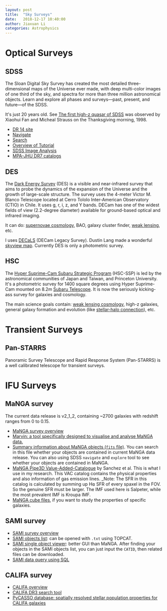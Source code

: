 ```yaml
---
layout: post
title:  "Sky Surveys"
date:   2018-12-17 10:40:00
author: Jiaxuan Li
categories: Astrophysics
---
```


# Optical Surveys

## SDSS
The Sloan Digital Sky Survey has created the most detailed three-dimensional maps of the Universe ever made, with deep multi-color images of one third of the sky, and spectra for more than three million astronomical objects. Learn and explore all phases and surveys—past, present, and future—of the SDSS.

It's just 20 years old. See <a href="https://www.sdss.org/press-releases/sdss20/">
[The first high-z quasar of SDSS](https://twitter.com/sdssurveys/status/994412430167040000?s=21) was observed by Xiaohui Fan and Micheal Strauss on the Thanksgiving morning, 1998. 

- [DR 14 site](http://skyserver.sdss.org/dr14/en/home.aspx)
- [Navigate](http://skyserver.sdss.org/dr14/en/tools/chart/navi.aspx)
- [Search](http://skyserver.sdss.org/dr14/en/tools/search/searchhome.aspx)
- [Overview of Tutorial](https://www.sdss.org/dr12/tutorials/)
- [SDSS Image Analysis](http://shuang-astronomy.wikia.com/wiki/SDSS_Image_Analysis)
- [MPA-JHU DR7 catalogs](https://wwwmpa.mpa-garching.mpg.de/SDSS/DR7/#derived)

## DES
The [Dark Energy Survey](http://www.darkenergysurvey.org/) (DES) is a visible and near-infrared survey that aims to probe the dynamics of the expansion of the Universe and the growth of large-scale structure. The survey uses the 4-meter Victor M. Blanco Telescope located at Cerro Tololo Inter-American Observatory (CTIO) in Chile. It uses g, r, i, z, and Y bands. DECam has one of the widest fields of view (2.2-degree diameter) available for ground-based optical and infrared imaging.

It can do: [supernovae cosmology](https://arxiv.org/abs/1811.02376v1), BAO, galaxy cluster finder, [weak lensing](https://arxiv.org/abs/1708.01530), etc.

I uses [DECaLS](http://legacysurvey.org/decamls/) (DECam Legacy Survey). Dustin Lang made a wonderful [skyview map](http://legacysurvey.org/viewer#IC%20968). Currently DES is only a photometric survey.

## HSC
The [Hyper Suprime-Cam Subaru Strategic Program](https://hsc.mtk.nao.ac.jp/ssp/) (HSC-SSP) is led by the astronomical communities of Japan and Taiwan, and Princeton University. It's a photometric survey for 1400 square degrees using Hyper Suprime-Cam mounted on 8.2m [Subaru Telescope](https://subarutelescope.org). It is now the seriously kicking-ass survey for galaxies and cosmology.

The main science goals contain: [weak lensing cosmology](https://arxiv.org/abs/1809.09148v1), high-z galaxies, general galaxy formation and evolution (like [stellar-halo connection](https://arxiv.org/abs/1811.01139v1)), etc. 


# Transient Surveys
## Pan-STARRS
Panoramic Survey Telescope and Rapid Response System (Pan-STARRS) is a well calibrated telescope for transient surveys.

# IFU Surveys
## MaNGA survey
The current data release is v2_1_2, containing ~2700 galaxies with redshift ranges from 0 to 0.15.
- [MaNGA survey overview](https://www.sdss.org/dr13/manga/)
- [Marvin: a tool specifically designed to visualise and analyse MaNGA data.](https://dr15.sdss.org/marvin/)
- [Summary information about MaNGA objects (`fits` file)](https://data.sdss.org/sas/dr14/manga/spectro/redux/v2_1_2/drpall-v2_1_2.fits). You can search in this file whether your objects are contained in current MaNGA data release. You can also using SDSS `navigate` and `explore` tool to see whether your objects are contained in MaNGA.
- [MaNGA Pipe3D Value-Added-Catalogue](https://www.sdss.org/dr14/data_access/value-added-catalogs/?vac_id=manga-pipe3d-value-added-catalog-spatially-resolved-and-integrated-properties-of-galaxies) by Sanchez et al. This is what I use in my research. This VAC catalog contains the physical properties and also information of gas emission lines. _Note: The SFR in this catalog is calculated by summing up H⍺ SFR of every spaxel in the FOV. So the genuine SFR must be larger. The IMF used here is Salpeter, while the most prevalent IMF is Kroupa IMF.
- [MaNGA cube files](https://data.sdss.org/sas/dr14/manga/spectro/pipe3d/v2_1_2/2.1.2/), if you want to study the properties of specific galaxies.

## SAMI survey
- [SAMI survey overview](https://sami-survey.org)
- [SAMI objects list](https://sami-survey.org/system/files/attachments/403/sami_sel_20140413_v1.9_publiclist): can be opened with `.txt` using TOPCAT. 
- [SAMI single object viewer](https://datacentral.org.au/services/sov/): better GUI than MaNGA. After finding your objects in the SAMI objects list, you can just input the `CATID`, then related files can be downloaded.
- [SAMI data query using SQL](https://datacentral.org.au/services/query/)

## CALIFA survey
- [CALIFA overview](http://califa.caha.es)
- [CALIFA DR3 search tool](http://www.caha.es/CALIFA/public_html/?q=content/califa-3rd-data-release-searching-tool-mac-users)
- [PyCASSO database: spatially resolved stellar population properties for CALIFA galaxies](https://academic.oup.com/mnras/article-abstract/471/3/3727/3979019)